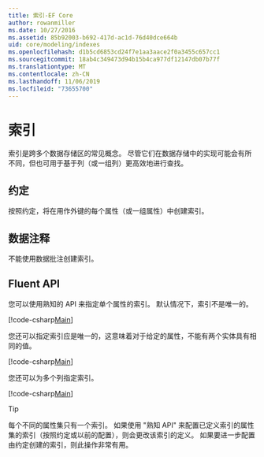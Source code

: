 ```yaml
---
title: 索引-EF Core
author: rowanmiller
ms.date: 10/27/2016
ms.assetid: 85b92003-b692-417d-ac1d-76d40dce664b
uid: core/modeling/indexes
ms.openlocfilehash: d1b5cd6853cd24f7e1aa3aace2f0a3455c657cc1
ms.sourcegitcommit: 18ab4c349473d94b15b4ca977df12147db07b77f
ms.translationtype: MT
ms.contentlocale: zh-CN
ms.lasthandoff: 11/06/2019
ms.locfileid: "73655700"
---
```

# <a name="indexes"></a>索引

索引是跨多个数据存储区的常见概念。 尽管它们在数据存储中的实现可能会有所不同，但也可用于基于列（或一组列）更高效地进行查找。

## <a name="conventions"></a>约定

按照约定，将在用作外键的每个属性（或一组属性）中创建索引。

## <a name="data-annotations"></a>数据注释

不能使用数据批注创建索引。

## <a name="fluent-api"></a>Fluent API

您可以使用熟知的 API 来指定单个属性的索引。 默认情况下，索引不是唯一的。

[!code-csharp[Main](../../../samples/core/Modeling/FluentAPI/Index.cs?name=Index&highlight=7,8)]

您还可以指定索引应是唯一的，这意味着对于给定的属性，不能有两个实体具有相同的值。

[!code-csharp[Main](../../../samples/core/Modeling/FluentAPI/IndexUnique.cs?name=ModelBuilder&highlight=3)]

您还可以为多个列指定索引。

[!code-csharp[Main](../../../samples/core/Modeling/FluentAPI/IndexComposite.cs?name=Composite&highlight=7,8)]

> [!TIP]  
> 每个不同的属性集只有一个索引。 如果使用 "熟知 API" 来配置已定义索引的属性集的索引（按照约定或以前的配置），则会更改该索引的定义。 如果要进一步配置由约定创建的索引，则此操作非常有用。

